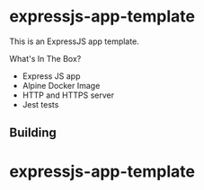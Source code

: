 # expressjs-app-template

This is an ExpressJS app template.

What's In The Box?

* Express JS app
* Alpine Docker Image
* HTTP and HTTPS server
* Jest tests

## Building



# expressjs-app-template
